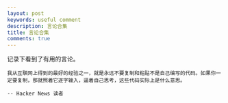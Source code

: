 ```yaml
---
layout: post
keywords: useful comment
description: 言论合集
title: 言论合集
comments: true
---
```


记录下看到了有用的言论。

```
我从互联网上得到的最好的经验之一，就是永远不要复制和粘贴不是自己编写的代码。如果你一定要复制，那就照着它逐字输入，逼着自己思考，这些代码实际上是什么意思。

-- Hacker News 读者
```